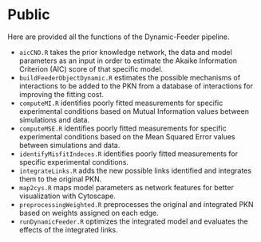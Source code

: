 # Public
Here are provided all the functions of the Dynamic-Feeder pipeline.

+ `aicCNO.R` takes the prior knowledge network, the data and model parameters as an input in order to estimate the Akaike Information Criterion (AIC) score of that specific model.
+ `buildFeederObjectDynamic.R` estimates the possible mechanisms of interactions to be added to the PKN from a database of interactions for improving the fitting cost.
+ `computeMI.R` identifies poorly fitted measurements for specific experimental conditions based on Mutual Information values between simulations and data.
+ `computeMSE.R` identifies poorly fitted measurements for specific experimental conditions based on the Mean Squared Error values between simulations and data.
+ `identifyMisfitIndeces.R` identifies poorly fitted measurements for specific experimental conditions.
+ `integrateLinks.R` adds the new possible links identified and integrates them to the original PKN.
+ `map2cys.R` maps model parameters as network features for better visualization with Cytoscape.
+ `preprocessingWeighted.R` preprocesses the original and integrated PKN based on weights assigned on each edge.
+ `runDynamicFeeder.R` optimizes the integrated model and evaluates the effects of the integrated links.

